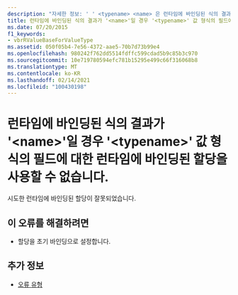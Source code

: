 ```yaml
---
description: "자세한 정보: ' ' <typename> <name> 은 런타임에 바인딩된 식의 결과일 때 ' ' 값 형식의 필드에 대 한 런타임에 바인딩된 할당을 사용할 수 없습니다."
title: 런타임에 바인딩된 식의 결과가 '<name>'일 경우 '<typename>' 값 형식의 필드에 대한 런타임에 바인딩된 할당을 사용할 수 없습니다.
ms.date: 07/20/2015
f1_keywords:
- vbrRValueBaseForValueType
ms.assetid: 050f05b4-7e56-4372-aae5-70b7d73b99e4
ms.openlocfilehash: 980242f762dd5514fdffc599cdad5b9c85b3c970
ms.sourcegitcommit: 10e719780594efc781b15295e499c66f316068b8
ms.translationtype: MT
ms.contentlocale: ko-KR
ms.lasthandoff: 02/14/2021
ms.locfileid: "100430198"
---
```

# <a name="late-bound-assignment-to-a-field-of-value-type-typename-is-not-valid-when-name-is-the-result-of-a-late-bound-expression"></a>런타임에 바인딩된 식의 결과가 '\<name>'일 경우 '\<typename>' 값 형식의 필드에 대한 런타임에 바인딩된 할당을 사용할 수 없습니다.

시도한 런타임에 바인딩된 할당이 잘못되었습니다.  
  
## <a name="to-correct-this-error"></a>이 오류를 해결하려면  
  
- 할당을 초기 바인딩으로 설정합니다.  
  
## <a name="see-also"></a>추가 정보

- [오류 유형](../programming-guide/language-features/error-types.md)

